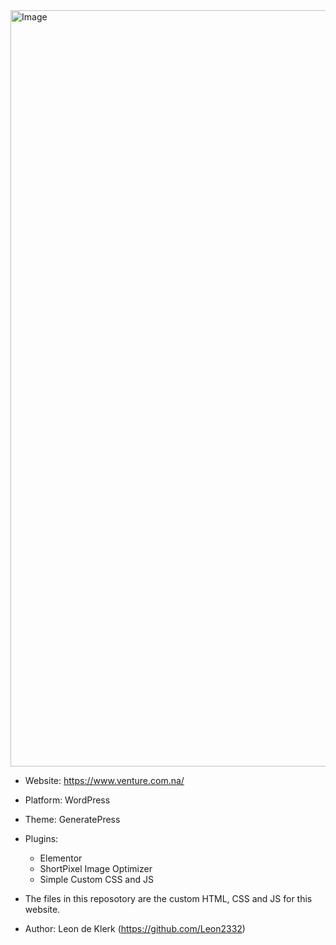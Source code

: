 <img width="2056" height="1210" alt="Image" src="https://github.com/user-attachments/assets/90466dea-bfc0-4a8f-8b9a-8c2897b6192c" />


- Website: https://www.venture.com.na/
- Platform: WordPress
- Theme: GeneratePress
- Plugins:
    - Elementor
    - ShortPixel Image Optimizer
    - Simple Custom CSS and JS

- The files in this reposotory are the custom HTML, CSS and JS for this website.
- Author: Leon de Klerk (https://github.com/Leon2332)
